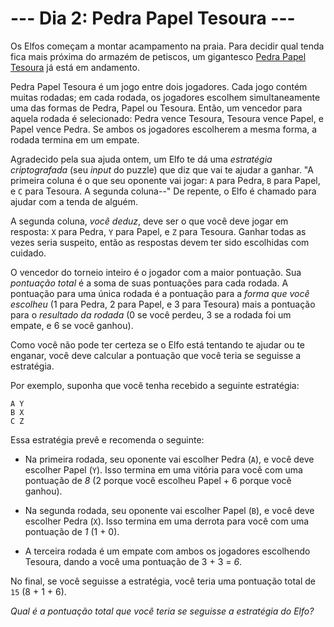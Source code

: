 # --- Dia 2: Pedra Papel Tesoura ---

Os Elfos começam a montar acampamento na praia. Para decidir qual tenda fica mais próxima do armazém de petiscos, um gigantesco [Pedra Papel Tesoura](https://pt.wikipedia.org/wiki/Pedra-papel-tesoura) já está em andamento.

Pedra Papel Tesoura é um jogo entre dois jogadores. Cada jogo contém muitas rodadas; em cada rodada, os jogadores escolhem simultaneamente uma das formas de Pedra, Papel ou Tesoura. Então, um vencedor para aquela rodada é selecionado: Pedra vence Tesoura, Tesoura vence Papel, e Papel vence Pedra. Se ambos os jogadores escolherem a mesma forma, a rodada termina em um empate.

Agradecido pela sua ajuda ontem, um Elfo te dá uma *estratégia criptografada* (seu *input* do puzzle) que diz que vai te ajudar a ganhar. "A primeira coluna é o que seu oponente vai jogar: `A` para Pedra, `B` para Papel, e `C` para Tesoura. A segunda coluna--" De repente, o Elfo é chamado para ajudar com a tenda de alguém.

A segunda coluna, *você deduz*, deve ser o que você deve jogar em resposta: `X` para Pedra, `Y` para Papel, e `Z` para Tesoura. Ganhar todas as vezes seria suspeito, então as respostas devem ter sido escolhidas com cuidado.

O vencedor do torneio inteiro é o jogador com a maior pontuação. Sua *pontuação total* é a soma de suas pontuações para cada rodada. A pontuação para uma única rodada é a pontuação para a *forma que você escolheu* (1 para Pedra, 2 para Papel, e 3 para Tesoura) mais a pontuação para o *resultado da rodada* (0 se você perdeu, 3 se a rodada foi um empate, e 6 se você ganhou).

Como você não pode ter certeza se o Elfo está tentando te ajudar ou te enganar, você deve calcular a pontuação que você teria se seguisse a estratégia.

Por exemplo, suponha que você tenha recebido a seguinte estratégia:

```
A Y
B X
C Z

```

Essa estratégia prevê e recomenda o seguinte:


 - Na primeira rodada, seu oponente vai escolher Pedra (`A`), e você deve escolher Papel (`Y`). Isso termina em uma vitória para você com uma pontuação de *8* (2 porque você escolheu Papel + 6 porque você ganhou).

 - Na segunda rodada, seu oponente vai escolher Papel (`B`), e você deve escolher Pedra (`X`). Isso termina em uma derrota para você com uma pontuação de *1* (1 + 0).

 - A terceira rodada é um empate com ambos os jogadores escolhendo Tesoura, dando a você uma pontuação de 3 + 3 = *6*.


No final, se você seguisse a estratégia, você teria uma pontuação total de  `15` (8 + 1 + 6).

*Qual é a pontuação total que você teria se seguisse a estratégia do Elfo?*
